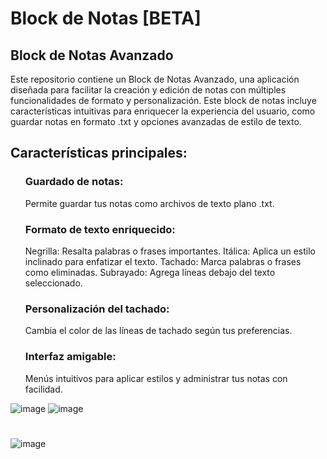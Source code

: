 <h1>Block de Notas [BETA]</h1>
<h2>Block de Notas Avanzado </h2>
Este repositorio contiene un Block de Notas Avanzado, una aplicación diseñada para facilitar la creación y edición de notas con múltiples funcionalidades de formato y personalización. Este block de notas incluye características intuitivas para enriquecer la experiencia del usuario, como guardar notas en formato .txt y opciones avanzadas de estilo de texto.

<h2>Características principales:</h2>
<ol><h3>Guardado de notas:</h3>

Permite guardar tus notas como archivos de texto plano .txt.</ol>
<ol><h3>Formato de texto enriquecido:</h3>

Negrilla: Resalta palabras o frases importantes.
Itálica: Aplica un estilo inclinado para enfatizar el texto.
Tachado: Marca palabras o frases como eliminadas.
Subrayado: Agrega líneas debajo del texto seleccionado.</ol>
<ol><h3>Personalización del tachado:</h3>

Cambia el color de las líneas de tachado según tus preferencias.</ol>
<ol><h3>Interfaz amigable:</h3>

Menús intuitivos para aplicar estilos y administrar tus notas con facilidad.</ol>

![image](https://github.com/user-attachments/assets/0656b471-df42-4e08-a33b-3c6cac94d2f9) ![image](https://github.com/user-attachments/assets/60b94e45-f56d-4984-b559-c82f05ea4092) <h1></h1> ![image](https://github.com/user-attachments/assets/70675bd7-97b6-49e7-83be-a599b5b3bee4)


